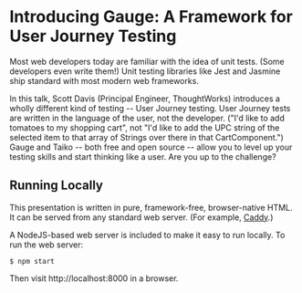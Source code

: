 # Introducing Gauge: A Framework for User Journey Testing
Most web developers today are familiar with the idea of unit tests. (Some developers even write them!) Unit testing libraries like Jest and Jasmine ship standard with most modern web frameworks.

In this talk, Scott Davis (Principal Engineer, ThoughtWorks) introduces a wholly different kind of testing -- User Journey testing. User Journey tests are written in the language of the user, not the developer. ("I'd like to add tomatoes to my shopping cart", not "I'd like to add the UPC string of the selected item to that array of Strings over there in that CartComponent.") Gauge and Taiko -- both free and open source -- allow you to level up your testing skills and start thinking like a user. Are you up to the challenge?







## Running Locally

This presentation is written in pure, framework-free, browser-native HTML. It can be served from any standard web server. (For example, [Caddy](https://caddyserver.com/).)

A NodeJS-based web server is included to make it easy to run locally. To run the web server:

```console
$ npm start
```

Then visit http://localhost:8000 in a browser.

